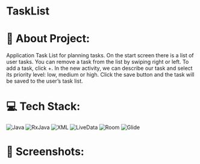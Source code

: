 # TaskList

# 💫 About Project:
Application Task List for planning tasks. On the start screen there is a list of user tasks. You can remove a task from the list by swiping right or left. To add a task, click +. In the new activity, we can describe our task and select its priority level: low, medium or high. Click the save button and the task will be saved to the user’s task list.

# 💻 Tech Stack:
![Java](https://img.shields.io/badge/java-5a0d78.svg?style=for-the-badge&logo=java&logoColor=white) ![RxJava](https://img.shields.io/badge/RxJava-21232a?style=for-the-badge) ![XML](https://img.shields.io/badge/XML-1c0f91?style=for-the-badge&logoColor=FABD14) ![LiveData](https://img.shields.io/badge/LiveData-%2320232a?style=for-the-badge) ![Room](https://img.shields.io/badge/Room-1c0f91?style=for-the-badge) ![Glide](https://img.shields.io/badge/Glide-5a0d78?style=for-the-badge)

# 👾 Screenshots:
